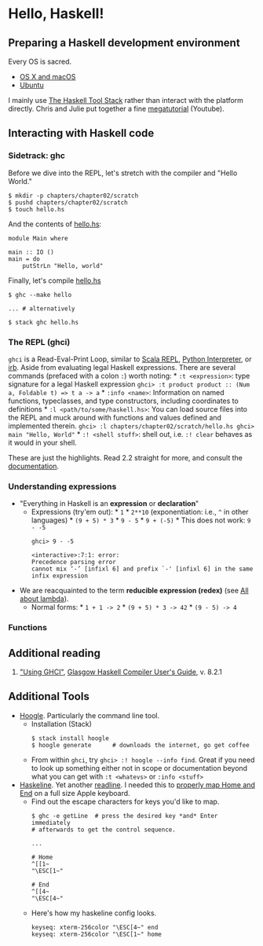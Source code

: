 # Hello, Haskell!

## Preparing a Haskell development environment

Every OS is sacred.

* [OS X and macOS](PREP.MACOS.md)
* [Ubuntu](PREP.UBUNTU.md)

I mainly use [The Haskell Tool Stack](https://docs.haskellstack.org/en/stable/README/) rather than interact with the platform directly. Chris and Julie put together a fine [megatutorial](https://www.youtube.com/watch?v=sRonIB8ZStw) (Youtube).

## Interacting with Haskell code

### Sidetrack: ghc

Before we dive into the REPL, let's stretch with the compiler and "Hello World."

```
$ mkdir -p chapters/chapter02/scratch
$ pushd chapters/chapter02/scratch
$ touch hello.hs
```

And the contents of [hello.hs](scratch/hello.hs):

```
module Main where

main :: IO ()
main = do
    putStrLn "Hello, world"
```

Finally, let's compile [hello.hs](scratch/hello.hs)

```
$ ghc --make hello

... # alternatively

$ stack ghc hello.hs
```

### The REPL (ghci)

`ghci` is a Read-Eval-Print Loop, similar to [Scala REPL](http://docs.scala-lang.org/overviews/repl/overview.html), [Python Interpreter](https://docs.python.org/3/tutorial/interpreter.html), or [irb](http://ruby-doc.com/docs/ProgrammingRuby/html/irb.html). Aside from evaluating legal Haskell expressions. There are several commands (prefaced with a colon `:`) worth noting:
    * `:t <expression>`: type signature for a legal Haskell expression
        ```
        ghci> :t product
        product :: (Num a, Foldable t) => t a -> a
        ```
    * `:info <name>`: Information on named functions, typeclasses, and type constructors, including coordinates to definitions
    * `:l <path/to/some/haskell.hs>`: You can load source files into the REPL and muck around with functions and values defined and implemented therein.
        ```
        ghci> :l chapters/chapter02/scratch/hello.hs
        ghci> main
        "Hello, World"
        ```
    * `:! <shell stuff>`: shell out, i.e. `:! clear` behaves as it would in your shell.

These are just the highlights. Read 2.2 straight for more, and consult the [documentation](https://downloads.haskell.org/~ghc/latest/docs/html/users_guide/ghci.html).

### Understanding expressions

* "Everything in Haskell is an **expression** or **declaration**"
    * Expressions (try'em out):
          * `1`
          * `2**10` (exponentiation: i.e., `^` in other languages)
          * `(9 + 5) * 3`
          * `9 - 5`
          * `9 + (-5)`
          * This does not work: `9 - -5`
        ```
        ghci> 9 - -5

        <interactive>:7:1: error:
        Precedence parsing error
        cannot mix ‘-’ [infixl 6] and prefix `-' [infixl 6] in the same infix expression

        ```
* We are reacquainted to the term **reducible expression (redex)** (see [All about lambda](../chapter01/README.md)).
    * Normal forms:
          * `1 + 1 -> 2`
          * `(9 + 5) * 3 -> 42`
          * `(9 - 5) -> 4`

### Functions

## Additional reading

1. ["Using GHCI"](https://downloads.haskell.org/~ghc/latest/docs/html/users_guide/ghci.html), [Glasgow Haskell Compiler User's Guide](https://downloads.haskell.org/~ghc/latest/docs/html/users_guide/index.html), v. 8.2.1


## Additional Tools

* [Hoogle](https://wiki.haskell.org/Hoogle). Particularly the command line tool.
    * Installation (Stack)
        ```
        $ stack install hoogle
        $ hoogle generate      # downloads the internet, go get coffee
        ```
    * From within `ghci`, try `ghci> :! hoogle --info find`. Great if you need to look up something either not in scope or documentation beyond what you can get with `:t <whatevs>` or `:info <stuff>`
* [Haskeline](https://hackage.haskell.org/package/haskeline). Yet another [readline](https://cnswww.cns.cwru.edu/php/chet/readline/rltop.html). I needed this to [properly map Home and End](https://stackoverflow.com/a/33727632) on a full size Apple keyboard.
    * Find out the escape characters for keys you'd like to map.
        ```
        $ ghc -e getLine  # press the desired key *and* Enter immediately
        # afterwards to get the control sequence.

        ...

        # Home
        ^[[1~
        "\ESC[1~"

        # End
        ^[[4~
        "\ESC[4~"
        ```
    * Here's how my haskeline config looks.
        ```
        keyseq: xterm-256color "\ESC[4~" end
        keyseq: xterm-256color "\ESC[1~" home
        ```

